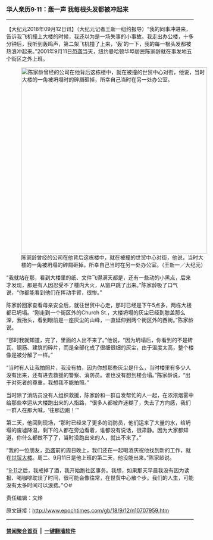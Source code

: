 ### 华人亲历9·11：轰一声 我每根头发都被冲起来
------------------------

<p>【大纪元2018年09月12日讯】（大纪元记者王新一纽约报导）“我的同事冲进来，告诉我飞机撞上大楼的时候，我还以为是一场失事的小事故。我走出办公楼，十多分钟后，我听到轰鸣声，第二架飞机撞了上来，‘轰’的一下，我的每一根头发都被热浪冲起来。”2001年9月11日<a href="http://www.epochtimes.com/gb/tag/%E6%81%90%E8%A2%AD.html">恐袭</a>当天，纽约曼哈顿华埠居民陈家龄就在事发地五个街区之外上班。</p>
<figure id="10707964" style="width: 500px" class="wp-caption aligncenter"><img src="http://i.epochtimes.com/assets/uploads/2018/09/8e7a9e7e393e0891363150fe184d800a-450x300.jpg" alt="陈家龄曾经的公司在他背后这栋楼中，就在被撞的世贸中心对街，他说，当时大楼的一角被坍塌时的碎屑砸掉，所幸自己当时在另一处办公室。" width="500" /><figcaption class="wp-caption-text">陈家龄曾经的公司在他背后这栋楼中，就在被撞的世贸中心对街，他说，当时大楼的一角被坍塌的碎屑砸掉，所幸自己当时在另一处办公室。（王新一／大纪元）</figcaption></figure>
<p>“我就站在那，看到大楼里的纸、文件飞得满天都是，还有一些动的小黑点，后来才发现，那是有人因忍受不了楼内大火，从窗户跳了出来。”陈家龄吸了口气说，“你都能看到他们在挥动手臂，很惨。”</p>
<p>陈家龄回家查看母亲安全后，就往世贸中心走，那时已经是下午5点多，两栋大楼都已坍塌。“刚走到一个街区外的Church St.，大楼坍塌的灰尘已经到膝盖那么深，我抬头，看到眼前是一座灰尘的山峰，一直延伸到两个街区外的西街。”陈家龄说。</p>
<p>“那时我就知道，完了，里面的人出不来了。”他说，“因为坍塌后，你看到的不是砖瓦、钢筋、建筑的碎片，而是全部化成了很细很细的灰尘，由于温度太高，整个楼像是被分解了一样。”</p>
<p>“当时有人让我拍照片，我没有拍，因为你想那些灰尘是什么，当时楼里有多少人没有出来，还有进去救援的警察、消防员。谁也没有想到楼会塌。”陈家龄说，“出于对死者的尊重，我想我不能拍照。”</p>
<p>当时除了消防员没有人组织救援，陈家龄和一群自发帮忙的人一起，在浓浓烟雾中给那些幸运从大楼跑出来的人指路，“很多人都被炸迷糊了，失去了方向感，我们一群人在那大喊，‘往那边跑！’”</p>
<p>第二天，他回到现场，“那时已经来了更多的消防员，他们运来了大量的水，给坍塌的废墟降温，剩下的人都在旁边看着，谁都没有说话，很肃静。因为大家都知道，你什么都做不了了，当时没跑出来的人，就出不来了。”</p>
<p>“我的一位朋友，<a href="http://www.epochtimes.com/gb/tag/%E6%81%90%E8%A2%AD.html">恐袭</a>前的周日晚上，我们还在一起喝酒庆祝他找到新的工作，就在<a href="http://www.epochtimes.com/gb/tag/%E4%B8%96%E8%B4%B8%E5%A4%A7%E6%A5%BC.html">世贸大楼</a>。周二、9月11日是他上班的第二天，他没能出来。”陈家龄说。</p>
<p>“<a href="http://www.epochtimes.com/gb/tag/9%C2%B711.html">9·11</a>之后，我戒掉了酒，我开始跑社区事务。我想，如果那天早晨我没有因为读报、喝咖啡耽误了时间，很可能会像往常，在世贸中心散个步。我们的人生，可能没有太多时间可以浪费。”◇#</p>
<p>责任编辑：文烨</p>

原文链接：http://www.epochtimes.com/gb/18/9/12/n10707959.htm


------------------------
#### [禁闻聚合首页](https://github.com/gfw-breaker/banned-news/blob/master/README.md) &nbsp;|&nbsp;  [一键翻墙软件](https://github.com/gfw-breaker/nogfw/blob/master/README.md)